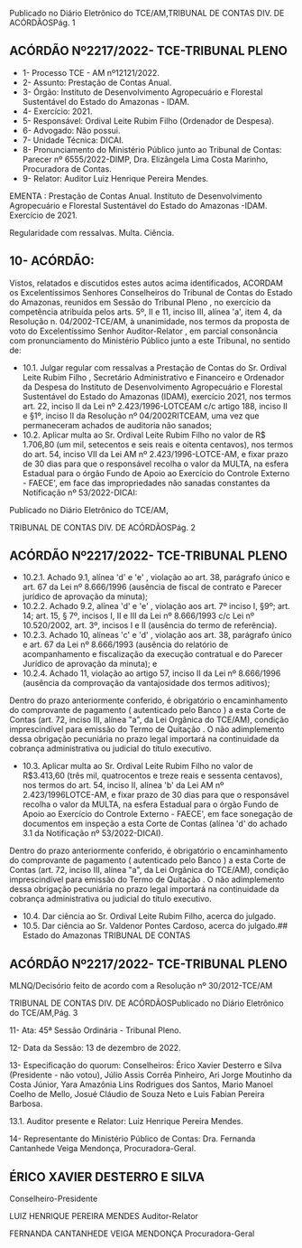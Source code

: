 Publicado  no  Diário  Eletrônico do TCE/AM,TRIBUNAL DE CONTAS DIV. DE ACÓRDÃOSPág. 1

## ACÓRDÃO Nº2217/2022- TCE-TRIBUNAL PLENO

- 1- Processo TCE - AM nº12121/2022.
- 2- Assunto: Prestação de Contas Anual.
- 3- Órgão: Instituto de Desenvolvimento Agropecuário e Florestal Sustentável do Estado do Amazonas - IDAM.
- 4- Exercício: 2021.
- 5- Responsável: Ordival Leite Rubim Filho (Ordenador de Despesa).
- 6- Advogado: Não possui.
- 7- Unidade Técnica: DICAI.
- 8- Pronunciamento  do  Ministério  Público  junto  ao  Tribunal  de  Contas: Parecer  nº 6555/2022-DIMP, Dra. Elizângela Lima Costa Marinho, Procuradora de Contas.
- 9- Relator: Auditor Luiz Henrique Pereira Mendes.

EMENTA :  Prestação  de  Contas  Anual.  Instituto  de Desenvolvimento Agropecuário e Florestal Sustentável do Estado do Amazonas -IDAM. Exercício de 2021.

Regularidade com ressalvas. Multa. Ciência.

## 10-  ACÓRDÃO:

Vistos, relatados e discutidos estes autos acima identificados, ACORDAM os Excelentíssimos Senhores Conselheiros do Tribunal de Contas do Estado do Amazonas, reunidos em Sessão do Tribunal Pleno , no exercício da competência atribuída pelos arts. 5º, II e 11, inciso III, alínea 'a', item 4, da Resolução n. 04/2002-TCE/AM, à unanimidade, nos  termos  da  proposta  de  voto  do  Excelentíssimo  Senhor  Auditor-Relator ,  em  parcial consonância com pronunciamento do Ministério Público junto a este Tribunal, no sentido de:

- 10.1. Julgar regular com ressalvas a Prestação de Contas do Sr. Ordival Leite Rubim Filho , Secretário Administrativo e Financeiro e Ordenador da Despesa do Instituto de Desenvolvimento Agropecuário e  Florestal  Sustentável  do  Estado  do  Amazonas  (IDAM),  exercício 2021, nos termos art. 22, inciso II da Lei nº 2.423/1996-LOTCEAM c/c artigo 188,  inciso  II e §1º, inciso II da  Resolução  nº  04/2002RITCEAM,  uma  vez  que  permaneceram  achados  de  auditoria  não sanados;
- 10.2. Aplicar  multa ao Sr.  Ordival  Leite  Rubim  Filho no  valor  de R$ 1.706,80 (um  mil,  setecentos  e  seis  reais  e  oitenta  centavos),  nos termos  do  art.  54,  inciso  VII  da  Lei  AM  nº  2.423/1996-LOTCE-AM,  e fixar prazo  de  30  dias para  que  o  responsável  recolha  o  valor  da MULTA, na esfera Estadual para o órgão Fundo de Apoio ao Exercício do  Controle  Externo  -  FAECE',  em  face  das  impropriedades  não sanadas constantes da Notificação nº 53/2022-DICAI:

Publicado  no  Diário  Eletrônico do TCE/AM,

TRIBUNAL DE CONTAS DIV. DE ACÓRDÃOSPág. 2

## ACÓRDÃO Nº2217/2022- TCE-TRIBUNAL PLENO

- 10.2.1.  Achado  9.1,  alínea  'd'  e  'e' , violação  ao  art.  38, parágrafo único e art. 67 da Lei nº 8.666/1996 (ausência de  fiscal  de  contrato  e  Parecer  jurídico  de  aprovação  da minuta);
- 10.2.2.  Achado 9.2, alínea 'd' e 'e' , violação aos art. 7º inciso I,  §9º;  art.  14;  art.  15,  §  7º,  incisos  I,  II  e  III  da  Lei  nº 8.666/1993  c/c  Lei  nº  10.520/2002,  art.  3º,  incisos  I  e  II (ausência do termo de referência).
- 10.2.3.  Achado  10,  alíneas  'c'  e  'd' ,  violação  aos  art.  38, parágrafo único e art. 67 da Lei nº 8.666/1993 (ausência do relatório de acompanhamento e fiscalização da execução  contratual  e  do  Parecer  Jurídico  de  aprovação da minuta); e
- 10.2.4.  Achado  11, violação  ao  artigo  57,  inciso  II  da  Lei  nº 8.666/1996  (ausência  da  comprovação  da  vantajosidade dos termos aditivos);

Dentro do prazo anteriormente conferido, é obrigatório o encaminhamento  do  comprovante  de  pagamento  ( autenticado  pelo Banco )  a  esta  Corte  de  Contas  (art.  72,  inciso  III,  alínea  "a",  da  Lei Orgânica  do  TCE/AM),  condição  imprescindível  para  emissão  do Termo de Quitação . O não adimplemento dessa obrigação pecuniária no prazo legal importará na continuidade da cobrança administrativa ou judicial do título executivo.

- 10.3. Aplicar multa ao Sr. Ordival Leite Rubim  Filho no valor de R$3.413,60 (três mil, quatrocentos e treze reais e sessenta centavos), nos  termos  do  art.  54,  inciso  II,  alínea  'b'  da  Lei  AM  nº  2.423/1996LOTCE-AM, e fixar prazo de 30 dias para que o responsável recolha o valor da MULTA, na esfera Estadual para o órgão Fundo de Apoio ao Exercício  do  Controle  Externo  -  FAECE',  em  face  sonegação  de documentos em inspeção a esta Corte de Contas (alínea 'd' do achado 3.1 da Notificação nº 53/2022-DICAI).

Dentro do prazo anteriormente conferido, é obrigatório o encaminhamento  do  comprovante  de  pagamento  ( autenticado  pelo Banco )  a  esta  Corte  de  Contas  (art.  72,  inciso  III,  alínea  "a",  da  Lei Orgânica  do  TCE/AM),  condição  imprescindível  para  emissão  do Termo de Quitação . O não adimplemento dessa obrigação pecuniária no prazo legal importará na continuidade da cobrança administrativa ou judicial do título executivo.

- 10.4. Dar ciência ao Sr. Ordival Leite Rubim Filho, acerca do julgado.
- 10.5. Dar ciência ao Sr. Valdenor Pontes Cardoso, acerca do julgado.## Estado do Amazonas TRIBUNAL DE CONTAS

## ACÓRDÃO Nº2217/2022- TCE-TRIBUNAL PLENO

MLNQ/Decisório feito de acordo com a Resolução nº 30/2012-TCE/AM

TRIBUNAL DE CONTAS DIV. DE ACÓRDÃOSPublicado  no  Diário  Eletrônico do TCE/AM,Pág. 3

11-  Ata: 45ª Sessão Ordinária - Tribunal Pleno.

12-  Data da Sessão: 13 de dezembro de 2022.

13-  Especificação do quorum: Conselheiros: Érico Xavier Desterro e Silva (Presidente - não  votou),  Júlio  Assis  Corrêa  Pinheiro,  Ari  Jorge  Moutinho  da  Costa  Júnior,  Yara Amazônia Lins Rodrigues dos Santos, Mario Manoel Coelho de Mello, Josué Cláudio de Souza Neto e Luis Fabian Pereira Barbosa.

13.1. Auditor presente e Relator: Luiz Henrique Pereira Mendes.

14-  Representante do Ministério Público de Contas: Dra. Fernanda Cantanhede Veiga Mendonça, Procuradora-Geral.

## ÉRICO XAVIER DESTERRO E SILVA

Conselheiro-Presidente

LUIZ HENRIQUE PEREIRA MENDES Auditor-Relator

FERNANDA CANTANHEDE VEIGA MENDONÇA Procuradora-Geral